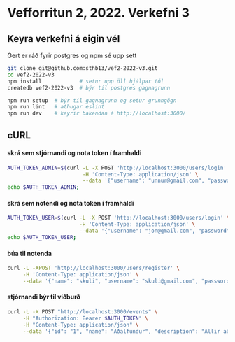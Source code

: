 # Vefforritun 2, 2022. Verkefni 3

## Keyra verkefni á eigin vél

Gert er ráð fyrir postgres og npm sé upp sett

```bash
git clone git@github.com:sthb13/vef2-2022-v3.git
cd vef2-2022-v3
npm install            # setur upp öll hjálpar tól
createdb vef2-2022-v3  # býr til postgres gagnagrunn

npm run setup  # býr til gagnagrunn og setur grunngögn 
npm run lint   # athugar eslint
npm run dev    # keyrir bakendan á http://localhost:3000/
```

## cURL

#### skrá sem stjórnandi og nota token í framhaldi
```bash
AUTH_TOKEN_ADMIN=$(curl -L -X POST 'http://localhost:3000/users/login' \
                        -H 'Content-Type: application/json' \
                        --data '{"username": "unnur@gmail.com", "password": "1234"}' | jq -r ".token")
echo $AUTH_TOKEN_ADMIN;
```
#### skrá sem notendi og nota token í framhaldi
```bash
AUTH_TOKEN_USER=$(curl -L -X POST 'http://localhost:3000/users/login' \
                       -H 'Content-Type: application/json' \
                       --data '{"username": "jon@gmail.com", "password": "test"}' | jq -r ".token")
echo $AUTH_TOKEN_USER;
```
#### búa til notenda
```bash
curl -L -XPOST 'http://localhost:3000/users/register' \
     -H 'Content-Type: application/json' \
     --data '{"name": "skuli", "username": "skuli@gmail.com", "password": "qwerty"}' 
```

#### stjórnandi býr til viðburð
```bash
curl -L -X POST "http://localhost:3000/events" \
     -H "Authorization: Bearer $AUTH_TOKEN" \
     -H "Content-Type: application/json" \
     --data '{"id": "1", "name": "Aðalfundur", "description": "Allir að mæta!"}' 
```
